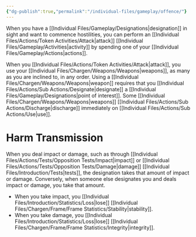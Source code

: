 ```yaml
---
{"dg-publish":true,"permalink":"/individual-files/gameplay/offence/"}
---
```


When you have a [[Individual Files/Gameplay/Designations\|designation]] in sight and want to commence hostilities, you can perform an [[Individual Files/Actions/Token Activities/Attack\|attack]] [[Individual Files/Gameplay/Activities\|activity]] by spending one of your [[Individual Files/Gameplay/Actions\|actions]].

When you [[Individual Files/Actions/Token Activities/Attack\|attack]], you use your [[Individual Files/Chargen/Weapons/Weapons\|weapons]], as many as you are inclined to, in any order. Using a [[Individual Files/Chargen/Weapons/Weapons\|weapon]] requires that you [[Individual Files/Actions/Sub Actions/Designate\|designate]] a [[Individual Files/Gameplay/Designations\|point of interest]]. Some [[Individual Files/Chargen/Weapons/Weapons\|weapons]] [[Individual Files/Actions/Sub Actions/Discharge\|discharge]] immediately on [[Individual Files/Actions/Sub Actions/Use\|use]]. 

# Harm Transmission
When you deal impact or damage, such as through [[Individual Files/Actions/Tests/Opposition Tests/Impact\|impact]] or [[Individual Files/Actions/Tests/Opposition Tests/Damage\|damage]] [[Individual Files/Introduction/Tests\|tests]], the designation takes that amount of impact or damage. Conversely, when someone else designates you and deals impact or damage, you take that amount. 
* When you take impact, you [[Individual Files/Introduction/Statistics/Loss\|lose]] [[Individual Files/Chargen/Frame/Frame Statistics/Stability\|stability]].
* When you take damage, you [[Individual Files/Introduction/Statistics/Loss\|lose]] [[Individual Files/Chargen/Frame/Frame Statistics/Integrity\|integrity]]. 
